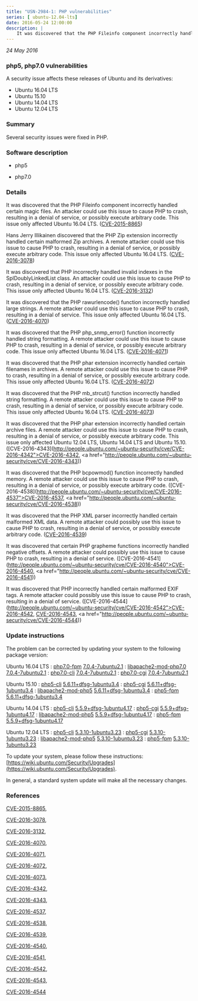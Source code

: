```yaml
---
title: "USN-2984-1: PHP vulnerabilities"
series: [ ubuntu-12.04-lts]
date: 2016-05-24 12:00:00
description: |
    It was discovered that the PHP Fileinfo component incorrectly handled certain magic files. An attacker could use this issue to cause PHP to crash, resulting in a denial of service, or possibly execute arbitrary code. This issue only affected Ubuntu 16.04 LTS. ([CVE-2015-8865](http://people.ubuntu.com/~ubuntu-security/cve/CVE-2015-8865))
--- 
```

 
 

*24 May 2016*

### php5, php7.0 vulnerabilities

A security issue affects these releases of Ubuntu and its derivatives:

* Ubuntu 16.04 LTS
* Ubuntu 15.10
* Ubuntu 14.04 LTS
* Ubuntu 12.04 LTS

### Summary

Several security issues were fixed in PHP. 

### Software description

* php5 

* php7.0 

### Details

It was discovered that the PHP Fileinfo component incorrectly handled certain magic files. An attacker could use this issue to cause PHP to crash, resulting in a denial of service, or possibly execute arbitrary code. This issue only affected Ubuntu 16.04 LTS. ([CVE-2015-8865](http://people.ubuntu.com/~ubuntu-security/cve/CVE-2015-8865))

Hans Jerry Illikainen discovered that the PHP Zip extension incorrectly handled certain malformed Zip archives. A remote attacker could use this issue to cause PHP to crash, resulting in a denial of service, or possibly execute arbitrary code. This issue only affected Ubuntu 16.04 LTS. ([CVE-2016-3078](http://people.ubuntu.com/~ubuntu-security/cve/CVE-2016-3078))

It was discovered that PHP incorrectly handled invalid indexes in the SplDoublyLinkedList class. An attacker could use this issue to cause PHP to crash, resulting in a denial of service, or possibly execute arbitrary code. This issue only affected Ubuntu 16.04 LTS. ([CVE-2016-3132](http://people.ubuntu.com/~ubuntu-security/cve/CVE-2016-3132))

It was discovered that the PHP rawurlencode() function incorrectly handled large strings. A remote attacker could use this issue to cause PHP to crash, resulting in a denial of service. This issue only affected Ubuntu 16.04 LTS. ([CVE-2016-4070](http://people.ubuntu.com/~ubuntu-security/cve/CVE-2016-4070))

It was discovered that the PHP php_snmp_error() function incorrectly handled string formatting. A remote attacker could use this issue to cause PHP to crash, resulting in a denial of service, or possibly execute arbitrary code. This issue only affected Ubuntu 16.04 LTS. ([CVE-2016-4071](http://people.ubuntu.com/~ubuntu-security/cve/CVE-2016-4071))

It was discovered that the PHP phar extension incorrectly handled certain filenames in archives. A remote attacker could use this issue to cause PHP to crash, resulting in a denial of service, or possibly execute arbitrary code. This issue only affected Ubuntu 16.04 LTS. ([CVE-2016-4072](http://people.ubuntu.com/~ubuntu-security/cve/CVE-2016-4072))

It was discovered that the PHP mb_strcut() function incorrectly handled string formatting. A remote attacker could use this issue to cause PHP to crash, resulting in a denial of service, or possibly execute arbitrary code. This issue only affected Ubuntu 16.04 LTS. ([CVE-2016-4073](http://people.ubuntu.com/~ubuntu-security/cve/CVE-2016-4073))

It was discovered that the PHP phar extension incorrectly handled certain archive files. A remote attacker could use this issue to cause PHP to crash, resulting in a denial of service, or possibly execute arbitrary code. This issue only affected Ubuntu 12.04 LTS, Ubuntu 14.04 LTS and Ubuntu 15.10. ([CVE-2016-4343](http://people.ubuntu.com/~ubuntu-security/cve/CVE-2016-4342">CVE-2016-4342</a>, <a href="http://people.ubuntu.com/~ubuntu-security/cve/CVE-2016-4343))

It was discovered that the PHP bcpowmod() function incorrectly handled memory. A remote attacker could use this issue to cause PHP to crash, resulting in a denial of service, or possibly execute arbitrary code. ([CVE-2016-4538](http://people.ubuntu.com/~ubuntu-security/cve/CVE-2016-4537">CVE-2016-4537</a>, <a href="http://people.ubuntu.com/~ubuntu-security/cve/CVE-2016-4538))

It was discovered that the PHP XML parser incorrectly handled certain malformed XML data. A remote attacker could possibly use this issue to cause PHP to crash, resulting in a denial of service, or possibly execute arbitrary code. ([CVE-2016-4539](http://people.ubuntu.com/~ubuntu-security/cve/CVE-2016-4539))

It was discovered that certain PHP grapheme functions incorrectly handled negative offsets. A remote attacker could possibly use this issue to cause PHP to crash, resulting in a denial of service. ([CVE-2016-4541](http://people.ubuntu.com/~ubuntu-security/cve/CVE-2016-4540">CVE-2016-4540</a>, <a href="http://people.ubuntu.com/~ubuntu-security/cve/CVE-2016-4541))

It was discovered that PHP incorrectly handled certain malformed EXIF tags. A remote attacker could possibly use this issue to cause PHP to crash, resulting in a denial of service. ([CVE-2016-4544](http://people.ubuntu.com/~ubuntu-security/cve/CVE-2016-4542">CVE-2016-4542</a>, <a href="http://people.ubuntu.com/~ubuntu-security/cve/CVE-2016-4543">CVE-2016-4543</a>, <a href="http://people.ubuntu.com/~ubuntu-security/cve/CVE-2016-4544)) 

### Update instructions

The problem can be corrected by updating your system to the following package version:

Ubuntu 16.04 LTS
 : [php7.0-fpm](https://launchpad.net/ubuntu/+source/php7.0) <span> [7.0.4-7ubuntu2.1](https://launchpad.net/ubuntu/+source/php7.0/7.0.4-7ubuntu2.1) </span> 
 : [libapache2-mod-php7.0](https://launchpad.net/ubuntu/+source/php7.0) <span> [7.0.4-7ubuntu2.1](https://launchpad.net/ubuntu/+source/php7.0/7.0.4-7ubuntu2.1) </span> 
 : [php7.0-cli](https://launchpad.net/ubuntu/+source/php7.0) <span> [7.0.4-7ubuntu2.1](https://launchpad.net/ubuntu/+source/php7.0/7.0.4-7ubuntu2.1) </span> 
 : [php7.0-cgi](https://launchpad.net/ubuntu/+source/php7.0) <span> [7.0.4-7ubuntu2.1](https://launchpad.net/ubuntu/+source/php7.0/7.0.4-7ubuntu2.1) </span> 

Ubuntu 15.10
 : [php5-cli](https://launchpad.net/ubuntu/+source/php5) <span> [5.6.11+dfsg-1ubuntu3.4](https://launchpad.net/ubuntu/+source/php5/5.6.11+dfsg-1ubuntu3.4) </span> 
 : [php5-cgi](https://launchpad.net/ubuntu/+source/php5) <span> [5.6.11+dfsg-1ubuntu3.4](https://launchpad.net/ubuntu/+source/php5/5.6.11+dfsg-1ubuntu3.4) </span> 
 : [libapache2-mod-php5](https://launchpad.net/ubuntu/+source/php5) <span> [5.6.11+dfsg-1ubuntu3.4](https://launchpad.net/ubuntu/+source/php5/5.6.11+dfsg-1ubuntu3.4) </span> 
 : [php5-fpm](https://launchpad.net/ubuntu/+source/php5) <span> [5.6.11+dfsg-1ubuntu3.4](https://launchpad.net/ubuntu/+source/php5/5.6.11+dfsg-1ubuntu3.4) </span> 

Ubuntu 14.04 LTS
 : [php5-cli](https://launchpad.net/ubuntu/+source/php5) <span> [5.5.9+dfsg-1ubuntu4.17](https://launchpad.net/ubuntu/+source/php5/5.5.9+dfsg-1ubuntu4.17) </span> 
 : [php5-cgi](https://launchpad.net/ubuntu/+source/php5) <span> [5.5.9+dfsg-1ubuntu4.17](https://launchpad.net/ubuntu/+source/php5/5.5.9+dfsg-1ubuntu4.17) </span> 
 : [libapache2-mod-php5](https://launchpad.net/ubuntu/+source/php5) <span> [5.5.9+dfsg-1ubuntu4.17](https://launchpad.net/ubuntu/+source/php5/5.5.9+dfsg-1ubuntu4.17) </span> 
 : [php5-fpm](https://launchpad.net/ubuntu/+source/php5) <span> [5.5.9+dfsg-1ubuntu4.17](https://launchpad.net/ubuntu/+source/php5/5.5.9+dfsg-1ubuntu4.17) </span> 

Ubuntu 12.04 LTS
 : [php5-cli](https://launchpad.net/ubuntu/+source/php5) <span> [5.3.10-1ubuntu3.23](https://launchpad.net/ubuntu/+source/php5/5.3.10-1ubuntu3.23) </span> 
 : [php5-cgi](https://launchpad.net/ubuntu/+source/php5) <span> [5.3.10-1ubuntu3.23](https://launchpad.net/ubuntu/+source/php5/5.3.10-1ubuntu3.23) </span> 
 : [libapache2-mod-php5](https://launchpad.net/ubuntu/+source/php5) <span> [5.3.10-1ubuntu3.23](https://launchpad.net/ubuntu/+source/php5/5.3.10-1ubuntu3.23) </span> 
 : [php5-fpm](https://launchpad.net/ubuntu/+source/php5) <span> [5.3.10-1ubuntu3.23](https://launchpad.net/ubuntu/+source/php5/5.3.10-1ubuntu3.23) </span> 

To update your system, please follow these instructions: [https://wiki.ubuntu.com/Security/Upgrades](https://wiki.ubuntu.com/Security/Upgrades).

In general, a standard system update will make all the necessary changes. 

### References

 
 [CVE-2015-8865](http://people.ubuntu.com/~ubuntu-security/cve/CVE-2015-8865), 

 [CVE-2016-3078](http://people.ubuntu.com/~ubuntu-security/cve/CVE-2016-3078), 

 [CVE-2016-3132](http://people.ubuntu.com/~ubuntu-security/cve/CVE-2016-3132), 

 [CVE-2016-4070](http://people.ubuntu.com/~ubuntu-security/cve/CVE-2016-4070), 

 [CVE-2016-4071](http://people.ubuntu.com/~ubuntu-security/cve/CVE-2016-4071), 

 [CVE-2016-4072](http://people.ubuntu.com/~ubuntu-security/cve/CVE-2016-4072), 

 [CVE-2016-4073](http://people.ubuntu.com/~ubuntu-security/cve/CVE-2016-4073), 

 [CVE-2016-4342](http://people.ubuntu.com/~ubuntu-security/cve/CVE-2016-4342), 

 [CVE-2016-4343](http://people.ubuntu.com/~ubuntu-security/cve/CVE-2016-4343), 

 [CVE-2016-4537](http://people.ubuntu.com/~ubuntu-security/cve/CVE-2016-4537), 

 [CVE-2016-4538](http://people.ubuntu.com/~ubuntu-security/cve/CVE-2016-4538), 

 [CVE-2016-4539](http://people.ubuntu.com/~ubuntu-security/cve/CVE-2016-4539), 

 [CVE-2016-4540](http://people.ubuntu.com/~ubuntu-security/cve/CVE-2016-4540), 

 [CVE-2016-4541](http://people.ubuntu.com/~ubuntu-security/cve/CVE-2016-4541), 

 [CVE-2016-4542](http://people.ubuntu.com/~ubuntu-security/cve/CVE-2016-4542), 

 [CVE-2016-4543](http://people.ubuntu.com/~ubuntu-security/cve/CVE-2016-4543), 

 [CVE-2016-4544](http://people.ubuntu.com/~ubuntu-security/cve/CVE-2016-4544)
 

